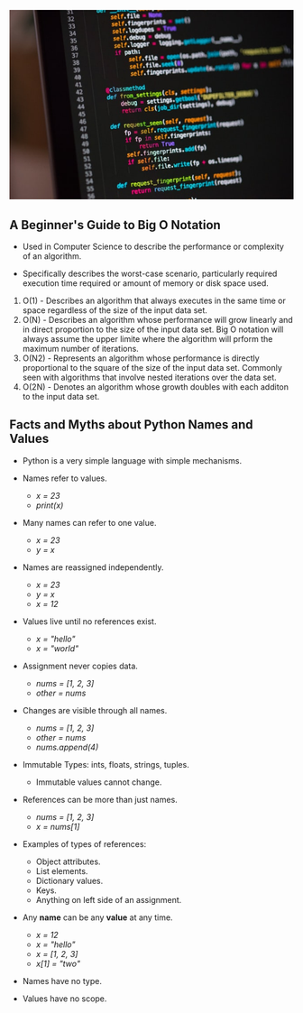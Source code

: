 ![Alt Text](img/python-image.jpg)

## A Beginner's Guide to Big O Notation

- Used in Computer Science to describe the performance or complexity of an algorithm.

- Specifically describes the worst-case scenario, particularly required execution time required or amount of memory or disk space used. 

1. O(1) - Describes an algorithm that always executes in the same time or space regardless of the size of the input data set.
1. O(N) - Describes an algorithm whose performance will grow linearly and in direct proportion to the size of the input data set. Big O notation will always assume the upper limite where the algorithm will prform the maximum number of iterations.
1. O(N2) - Represents an algorithm whose performance is directly proportional to the square of the size of the input data set. Commonly seen with algorithms that involve nested iterations over the data set.
1. O(2N) - Denotes an algorithm whose growth doubles with each additon to the input data set. 

## Facts and Myths about Python Names and Values

- Python is a very simple language with simple mechanisms.

- Names refer to values. 
  - *x = 23*
  - *print(x)*    
- Many names can refer to one value.
  - *x = 23*
  - *y = x*
- Names are reassigned independently.
  - *x = 23*
  - *y = x*
  - *x = 12*
- Values live until no references exist.
  - *x = "hello"*
  - *x = "world"*
- Assignment never copies data.
  - *nums = [1, 2, 3]*
  - *other = nums*
- Changes are visible through all names.
  - *nums = [1, 2, 3]*
  - *other = nums*
  - *nums.append(4)*

- Immutable Types: ints, floats, strings, tuples.
  - Immutable values cannot change.

- References can be more than just names.
  - *nums = [1, 2, 3]*
  - *x = nums[1]*

- Examples of types of references:
  - Object attributes.
  - List elements.
  - Dictionary values.
  - Keys.
  - Anything on left side of an assignment.

- Any **name** can be any **value** at any time.
  - *x = 12*
  - *x = "hello"*
  - *x = [1, 2, 3]*
  - *x[1] = "two"*

- Names have no type.
- Values have no scope.




